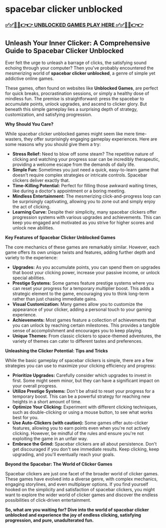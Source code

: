 # spacebar clicker unblocked

### [✅✅🔴🔴👉👉 UNBLOCKED GAMES PLAY HERE ✅✅🔴🔴👉👉](https://topstoryindia.com)

## Unleash Your Inner Clicker: A Comprehensive Guide to Spacebar Clicker Unblocked

Ever felt the urge to unleash a barrage of clicks, the satisfying sound echoing through your computer? Then you've probably encountered the mesmerizing world of **spacebar clicker unblocked**, a genre of simple yet addictive online games. 

These games, often found on websites like **Unblocked Games**, are perfect for quick breaks, procrastination sessions, or simply a healthy dose of mindless fun. The premise is straightforward: press the spacebar to accumulate points, unlock upgrades, and ascend to clicker glory. But beneath this simple gameplay lies a surprising depth of strategy, customization, and satisfying progression.

**Why Should You Care?**

While spacebar clicker unblocked games might seem like mere time-wasters, they offer surprisingly engaging gameplay experiences. Here are some reasons why you should give them a try:

* **Stress Relief:** Need to blow off some steam? The repetitive nature of clicking and watching your progress soar can be incredibly therapeutic, providing a welcome escape from the demands of daily life.
* **Simple Fun:** Sometimes you just need a quick, easy-to-learn game that doesn't require complex strategies or intricate controls. Spacebar clickers deliver exactly that.
* **Time-Killing Potential:**  Perfect for filling those awkward waiting times, like during a doctor's appointment or a boring meeting. 
* **Mindless Entertainment:**  The mesmerizing click-and-progress loop can be surprisingly captivating, allowing you to zone out and simply enjoy the act of clicking. 
* **Learning Curve:** Despite their simplicity, many spacebar clickers offer progression systems with various upgrades and achievements. This can keep you engaged and motivated as you strive for higher scores and unlock new abilities.

**Key Features of Spacebar Clicker Unblocked Games**

The core mechanics of these games are remarkably similar. However, each game offers its own unique twists and features, adding further depth and variety to the experience:

* **Upgrades:**  As you accumulate points, you can spend them on upgrades that boost your clicking power, increase your passive income, or unlock special abilities. 
* **Prestige Systems:** Some games feature prestige systems where you can reset your progress for a temporary multiplier boost. This adds a strategic element to the game, encouraging you to think long-term rather than just chasing immediate gains.
* **Visual Customization:** Many games allow you to customize the appearance of your clicker, adding a personal touch to your gaming experience. 
* **Achievements:**  Most games feature a collection of achievements that you can unlock by reaching certain milestones. This provides a tangible sense of accomplishment and encourages you to keep playing.
* **Unique Themes:** From classic clickers to space-themed adventures, the variety of themes can cater to different tastes and preferences.

**Unleashing the Clicker Potential: Tips and Tricks**

While the basic gameplay of spacebar clickers is simple, there are a few strategies you can use to maximize your clicking efficiency and progress:

* **Prioritize Upgrades:** Carefully consider which upgrades to invest in first. Some might seem minor, but they can have a significant impact on your overall progress.
* **Utilize Prestige Systems:**  Don't be afraid to reset your progress for a temporary boost. This can be a powerful strategy for reaching new heights in a short amount of time.
* **Optimize Your Clicking:**  Experiment with different clicking techniques, such as double-clicking or using a mouse button, to see what works best for you.
* **Use Auto-Clickers (with caution):**  Some games offer auto-clicker features, allowing you to earn points even when you're not actively clicking. However, be mindful of the rules and ensure you're not exploiting the game in an unfair way.
* **Embrace the Grind:** Spacebar clickers are all about persistence. Don't get discouraged if you don't see immediate results. Keep clicking, keep upgrading, and you'll eventually reach your goals.

**Beyond the Spacebar: The World of Clicker Games**

Spacebar clickers are just one facet of the broader world of clicker games. These games have evolved into a diverse genre, with complex mechanics, engaging storylines, and even multiplayer options. If you find yourself hooked on the simplicity and satisfaction of spacebar clickers, you might want to explore the wider world of clicker games and discover the endless possibilities of click-driven entertainment.

**So, what are you waiting for? Dive into the world of spacebar clicker unblocked and experience the joy of endless clicking, satisfying progression, and pure, unadulterated fun.** 
